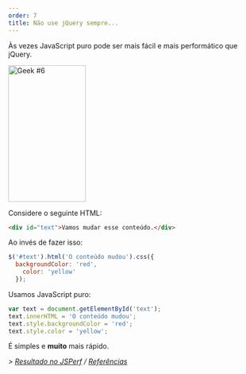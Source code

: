 ```yaml
---
order: 7
title: Não use jQuery sempre...
---
```


Às vezes JavaScript puro pode ser mais fácil e mais performático que jQuery.

<div class="img-right">
  <img id="geek-6" class="icos-geek" src="https://browserdiet.com/en/assets/img/6.png" alt="Geek #6" width="156" height="275" />
</div>

Considere o seguinte HTML:

```html
<div id="text">Vamos mudar esse conteúdo.</div>
```

Ao invés de fazer isso:

```js
$('#text').html('O conteúdo mudou').css({
  backgroundColor: 'red',
    color: 'yellow'
  });
```

Usamos JavaScript puro:

```js
var text = document.getElementById('text');
text.innerHTML = 'O conteúdo mudou';
text.style.backgroundColor = 'red';
text.style.color = 'yellow';
```

É simples e **muito** mais rápido.

*> [Resultado no JSPerf](http://jsperf.com/jquery-vs-javascript-performance-text) / [Referências](https://github.com/zenorocha/browser-diet/wiki/References#dont-use-jquery)*
